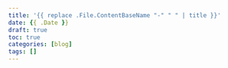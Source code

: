 ```yaml
---
title: '{{ replace .File.ContentBaseName "-" " " | title }}'
date: {{ .Date }}
draft: true
toc: true
categories: [blog]
tags: []
---
```

